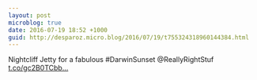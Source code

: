 ```yaml
---
layout: post
microblog: true
date: 2016-07-19 18:52 +1000
guid: http://desparoz.micro.blog/2016/07/19/t755324318960144384.html
---
```

Nightcliff Jetty for a fabulous #DarwinSunset @ReallyRightStuf [t.co/gc2B0TCbb...](https://t.co/gc2B0TCbbJ)
